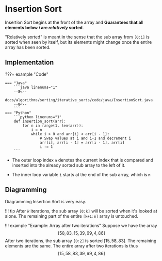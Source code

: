# Insertion Sort

Insertion Sort begins at the front of the array and **Guarantees that all elements below $i$ are *relatively* sorted**.

"Relatively sorted" is meant in the sense that the sub array from `[0:i]` is sorted when seen by itself, but its elements might change once the entire array has been sorted.  

## Implementation

???+ example "Code"

    === "Java"
        ```java linenums="1"
        --8<--
        docs/algorithms/sorting/iterative_sorts/code/java/InsertionSort.java
        --8<--
        ```
    === "Python"
        ```python linenums="1"
        def insertion_sort(arr):
            for n in range(1, len(arr)):
                i = n
                while i > 0 and arr[i] < arr[i - 1]:
                    # Swap values at i and i-1 and decrement i
                    arr[i], arr[i - 1] = arr[i - 1], arr[i]
                    i -= 1
        ```

* The outer loop index `n` denotes the current index that is compared and inserted into the already sorted sub array to the left of it.

* The inner loop variable `i` starts at the end of the sub array, which is `n`

## Diagramming

Diagramming Insertion Sort is very easy.

!!! tip
    After $k$ iterations, the sub array `[0:k]` will be sorted when it's looked at alone. The remaining part of the entire `[k+1:n]` array is untouched.

!!! example "Example: Array after two iterations"
    Suppose we have the array
    $$
    [58,83,15,39,69,4,86]
    $$
    After two iterations, the sub array `[0:2]` is sorted $[15,58,83]$. The remaining elements are the same. The entire array after two iterations is thus
    $$
    [15,58,83,39,69,4,86]
    $$
